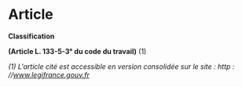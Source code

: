 # Article

**Classification**

**(Article L. 133-5-3° du code du travail)** (1)

*(1) L'article cité est accessible en version consolidée sur le site : http : //www.legifrance.gouv.fr*

